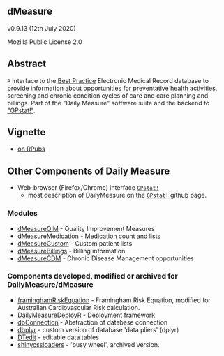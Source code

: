 ## dMeasure

v0.9.13 (12th July 2020)

Mozilla Public License 2.0

## Abstract

`R` interface to the [Best Practice](https://bpsoftware.net) Electronic Medical Record database to provide information about opportunities for preventative health activities, screening and chronic condition cycles of care and care planning and billings. Part of the "Daily Measure" software suite and the backend to ["GPstat!"](https://github.com/DavidPatShuiFong/DailyMeasure).

## Vignette

* [on RPubs](https://rpubs.com/DavidFong/dMeasure)

## Other Components of Daily Measure

* Web-browser (Firefox/Chrome) interface [`GPstat!`](https://github.com/DavidPatShuiFong/DailyMeasure)
  + most description of DailyMeasure on the [`GPstat!`](https://github.com/DavidPatShuiFong/DailyMeasure) github page.
  
### Modules

* [dMeasureQIM](https://github.com/DavidPatShuiFong/dMeasureQIM) - Quality Improvement Measures
* [dMeasureMedication](https://github.com/DavidPatShuiFong/dMeasureMedication) - Medication count and lists
* [dMeasureCustom](https://github.com/DavidPatShuiFong/dMeasureCustom) - Custom patient lists
* [dMeasureBillings](https://github.com/DavidPatShuiFong/dMeasureBillings) - Billing information
* [dMeasureCDM](https://github.com/DavidPatShuiFong/dMeasureCDM) - Chronic Disease Management opportunities

### Components developed, modified or archived for DailyMeasure/dMeasure

* [framinghamRiskEquation](https://github.com/DavidPatShuiFong/framinghamRiskEquation) - Framingham Risk Equation, modified for Australian Cardiovascular Risk calculation.
* [DailyMeasureDeployR](https://github.com/DavidPatShuiFong/DailyMeasureDeployR) - Deployment framework
* [dbConnection](https://github.com/DavidPatShuiFong/dbConnection) - Abstraction of database connection
* [dbplyr](https://github.com/DavidPatShuiFong/dbplyr) - custom version of database 'data pliers' (dplyr)
* [DTedit](https://github.com/DavidPatShuiFong/DTedit) - editable data tables
* [shinycssloaders](https://github.com/DavidPatShuiFong/shinycssloaders) - 'busy wheel', archived version.
